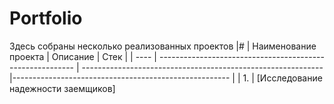 # Portfolio
Здесь собраны несколько реализованных проектов 
|#     | Наименование проекта                    | Описание                                               | Стек
 |
| ---- | --------------------------------------------------------- | ------------------------------------------------------------|------------------------------------------------------ |
| 1.   | [Исследование надежности заемщиков] 
